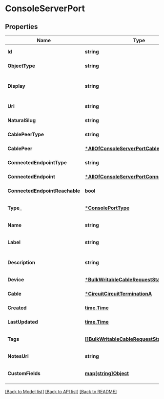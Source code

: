 # ConsoleServerPort

## Properties
Name | Type | Description | Notes
------------ | ------------- | ------------- | -------------
**Id** | **string** |  | [default to null]
**ObjectType** | **string** |  | [default to null]
**Display** | **string** | Human friendly display value | [default to null]
**Url** | **string** |  | [default to null]
**NaturalSlug** | **string** |  | [default to null]
**CablePeerType** | **string** |  | [default to null]
**CablePeer** | [***AllOfConsoleServerPortCablePeer**](AllOfConsoleServerPortCablePeer.md) |  | [default to null]
**ConnectedEndpointType** | **string** |  | [default to null]
**ConnectedEndpoint** | [***AllOfConsoleServerPortConnectedEndpoint**](AllOfConsoleServerPortConnectedEndpoint.md) |  | [default to null]
**ConnectedEndpointReachable** | **bool** |  | [default to null]
**Type_** | [***ConsolePortType**](ConsolePort_type.md) |  | [optional] [default to null]
**Name** | **string** |  | [default to null]
**Label** | **string** | Physical label | [optional] [default to null]
**Description** | **string** |  | [optional] [default to null]
**Device** | [***BulkWritableCableRequestStatus**](BulkWritableCableRequest_status.md) |  | [default to null]
**Cable** | [***CircuitCircuitTerminationA**](Circuit_circuit_termination_a.md) |  | [default to null]
**Created** | [**time.Time**](time.Time.md) |  | [default to null]
**LastUpdated** | [**time.Time**](time.Time.md) |  | [default to null]
**Tags** | [**[]BulkWritableCableRequestStatus**](BulkWritableCableRequest_status.md) |  | [optional] [default to null]
**NotesUrl** | **string** |  | [default to null]
**CustomFields** | [**map[string]Object**](.md) |  | [optional] [default to null]

[[Back to Model list]](../README.md#documentation-for-models) [[Back to API list]](../README.md#documentation-for-api-endpoints) [[Back to README]](../README.md)

